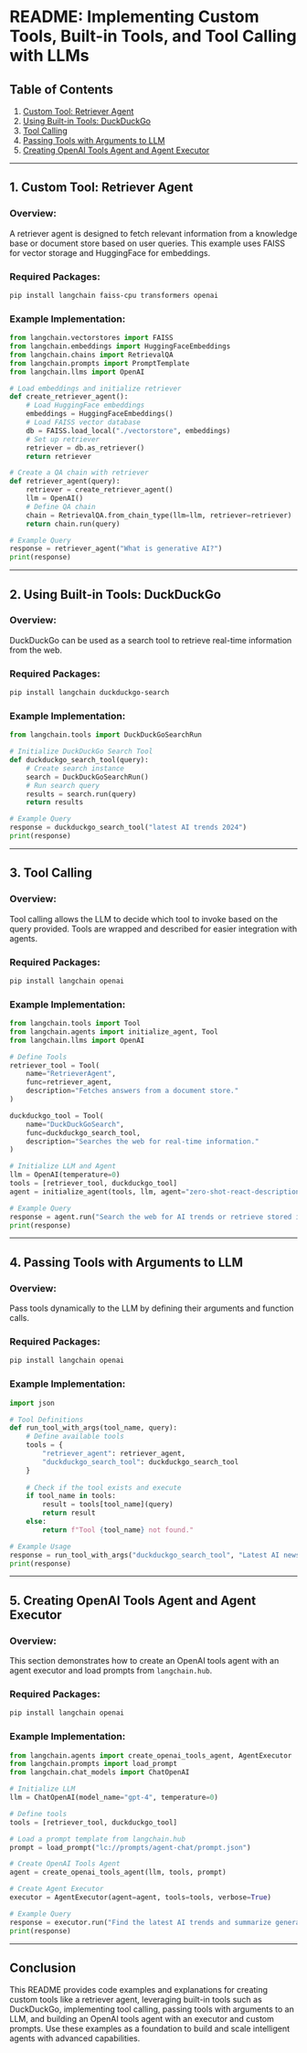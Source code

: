 # README: Implementing Custom Tools, Built-in Tools, and Tool Calling with LLMs

## Table of Contents
1. [Custom Tool: Retriever Agent](#custom-tool-retriever-agent)
2. [Using Built-in Tools: DuckDuckGo](#using-built-in-tools-duckduckgo)
3. [Tool Calling](#tool-calling)
4. [Passing Tools with Arguments to LLM](#passing-tools-with-arguments-to-llm)
5. [Creating OpenAI Tools Agent and Agent Executor](#creating-openai-tools-agent-and-agent-executor)

---

## 1. Custom Tool: Retriever Agent

### Overview:
A retriever agent is designed to fetch relevant information from a knowledge base or document store based on user queries. This example uses FAISS for vector storage and HuggingFace for embeddings.

### Required Packages:
```bash
pip install langchain faiss-cpu transformers openai
```

### Example Implementation:
```python
from langchain.vectorstores import FAISS
from langchain.embeddings import HuggingFaceEmbeddings
from langchain.chains import RetrievalQA
from langchain.prompts import PromptTemplate
from langchain.llms import OpenAI

# Load embeddings and initialize retriever
def create_retriever_agent():
    # Load HuggingFace embeddings
    embeddings = HuggingFaceEmbeddings()
    # Load FAISS vector database
    db = FAISS.load_local("./vectorstore", embeddings)
    # Set up retriever
    retriever = db.as_retriever()
    return retriever

# Create a QA chain with retriever
def retriever_agent(query):
    retriever = create_retriever_agent()
    llm = OpenAI()
    # Define QA chain
    chain = RetrievalQA.from_chain_type(llm=llm, retriever=retriever)
    return chain.run(query)

# Example Query
response = retriever_agent("What is generative AI?")
print(response)
```

---

## 2. Using Built-in Tools: DuckDuckGo

### Overview:
DuckDuckGo can be used as a search tool to retrieve real-time information from the web.

### Required Packages:
```bash
pip install langchain duckduckgo-search
```

### Example Implementation:
```python
from langchain.tools import DuckDuckGoSearchRun

# Initialize DuckDuckGo Search Tool
def duckduckgo_search_tool(query):
    # Create search instance
    search = DuckDuckGoSearchRun()
    # Run search query
    results = search.run(query)
    return results

# Example Query
response = duckduckgo_search_tool("latest AI trends 2024")
print(response)
```

---

## 3. Tool Calling

### Overview:
Tool calling allows the LLM to decide which tool to invoke based on the query provided. Tools are wrapped and described for easier integration with agents.

### Required Packages:
```bash
pip install langchain openai
```

### Example Implementation:
```python
from langchain.tools import Tool
from langchain.agents import initialize_agent, Tool
from langchain.llms import OpenAI

# Define Tools
retriever_tool = Tool(
    name="RetrieverAgent",
    func=retriever_agent,
    description="Fetches answers from a document store."
)

duckduckgo_tool = Tool(
    name="DuckDuckGoSearch",
    func=duckduckgo_search_tool,
    description="Searches the web for real-time information."
)

# Initialize LLM and Agent
llm = OpenAI(temperature=0)
tools = [retriever_tool, duckduckgo_tool]
agent = initialize_agent(tools, llm, agent="zero-shot-react-description", verbose=True)

# Example Query
response = agent.run("Search the web for AI trends or retrieve stored information about generative AI.")
print(response)
```

---

## 4. Passing Tools with Arguments to LLM

### Overview:
Pass tools dynamically to the LLM by defining their arguments and function calls.

### Required Packages:
```bash
pip install langchain openai
```

### Example Implementation:
```python
import json

# Tool Definitions
def run_tool_with_args(tool_name, query):
    # Define available tools
    tools = {
        "retriever_agent": retriever_agent,
        "duckduckgo_search_tool": duckduckgo_search_tool
    }
    
    # Check if the tool exists and execute
    if tool_name in tools:
        result = tools[tool_name](query)
        return result
    else:
        return f"Tool {tool_name} not found."

# Example Usage
response = run_tool_with_args("duckduckgo_search_tool", "Latest AI news")
print(response)
```

---

## 5. Creating OpenAI Tools Agent and Agent Executor

### Overview:
This section demonstrates how to create an OpenAI tools agent with an agent executor and load prompts from `langchain.hub`.

### Required Packages:
```bash
pip install langchain openai
```

### Example Implementation:
```python
from langchain.agents import create_openai_tools_agent, AgentExecutor
from langchain.prompts import load_prompt
from langchain.chat_models import ChatOpenAI

# Initialize LLM
llm = ChatOpenAI(model_name="gpt-4", temperature=0)

# Define tools
tools = [retriever_tool, duckduckgo_tool]

# Load a prompt template from langchain.hub
prompt = load_prompt("lc://prompts/agent-chat/prompt.json")

# Create OpenAI Tools Agent
agent = create_openai_tools_agent(llm, tools, prompt)

# Create Agent Executor
executor = AgentExecutor(agent=agent, tools=tools, verbose=True)

# Example Query
response = executor.run("Find the latest AI trends and summarize generative AI.")
print(response)
```

---

## Conclusion
This README provides code examples and explanations for creating custom tools like a retriever agent, leveraging built-in tools such as DuckDuckGo, implementing tool calling, passing tools with arguments to an LLM, and building an OpenAI tools agent with an executor and custom prompts. Use these examples as a foundation to build and scale intelligent agents with advanced capabilities.

